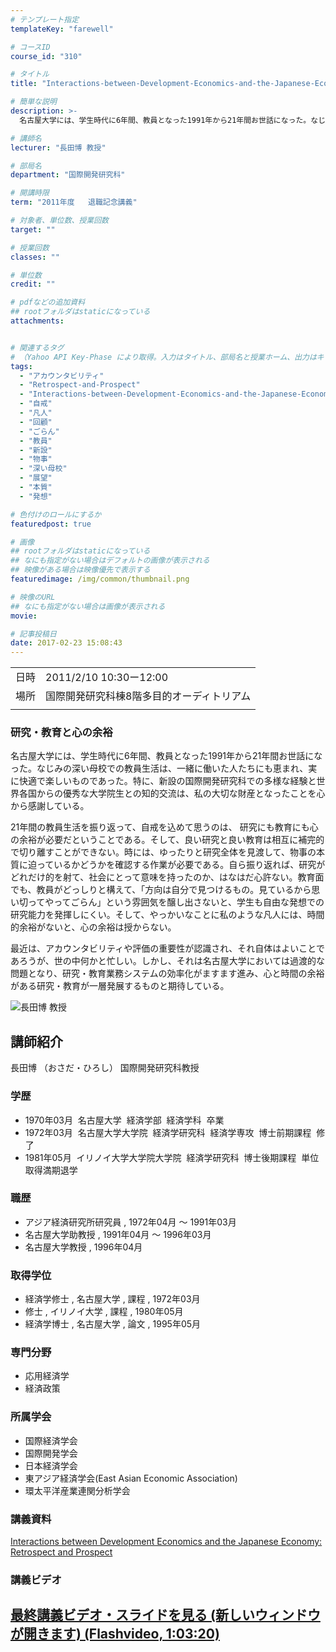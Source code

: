 ```yaml
---
# テンプレート指定
templateKey: "farewell"

# コースID
course_id: "310"

# タイトル
title: "Interactions-between-Development-Economics-and-the-Japanese-Economy-：-Retrospect-and-Prospect（開発経済学と日本経済をめぐって：回顧と展望）"

# 簡単な説明
description: >-
  名古屋大学には、学生時代に6年間、教員となった1991年から21年間お世話になった。なじみの深い母校での教員生活は、一緒に働いた人たちにも恵まれ、実に快適で楽しいものであった。特に、新設の国際開発研究科での多様な経験と世界各国からの優秀な大学院生との知的交流は、私の大切な財産となったことを心から感謝している。 21年間の教員生活を振り返って、自戒を込めて思うのは、 研究にも教育にも心の余裕 ....

# 講師名
lecturer: "長田博 教授"

# 部局名
department: "国際開発研究科"

# 開講時限
term: "2011年度	退職記念講義"

# 対象者、単位数、授業回数
target: ""

# 授業回数
classes: ""

# 単位数
credit: ""

# pdfなどの追加資料
## rootフォルダはstaticになっている
attachments:


# 関連するタグ
# （Yahoo API Key-Phase により取得。入力はタイトル、部局名と授業ホーム、出力はキーフレーズ（tags））
tags:
  - "アカウンタビリティ"
  - "Retrospect-and-Prospect"
  - "Interactions-between-Development-Economics-and-the-Japanese-Economy"
  - "自戒"
  - "凡人"
  - "回顧"
  - "ごらん"
  - "教員"
  - "新設"
  - "物事"
  - "深い母校"
  - "展望"
  - "本質"
  - "発想"

# 色付けのロールにするか
featuredpost: true

# 画像
## rootフォルダはstaticになっている
## なにも指定がない場合はデフォルトの画像が表示される
## 映像がある場合は映像優先で表示する
featuredimage: /img/common/thumbnail.png

# 映像のURL
## なにも指定がない場合は画像が表示される
movie: 

# 記事投稿日
date: 2017-02-23 15:08:43
---
```


|   |   |
|---|---|
| 日時 | 2011/2/10  10:30ー12:00 |
| 場所 | 国際開発研究科棟8階多目的オーディトリアム |
|   |   |


### 研究・教育と心の余裕

名古屋大学には、学生時代に6年間、教員となった1991年から21年間お世話になった。なじみの深い母校での教員生活は、一緒に働いた人たちにも恵まれ、実に快適で楽しいものであった。特に、新設の国際開発研究科での多様な経験と世界各国からの優秀な大学院生との知的交流は、私の大切な財産となったことを心から感謝している。

21年間の教員生活を振り返って、自戒を込めて思うのは、 研究にも教育にも心の余裕が必要だということである。そして、良い研究と良い教育は相互に補完的で切り離すことができない。時には、ゆったりと研究全体を見渡して、物事の本質に迫っているかどうかを確認する作業が必要である。自ら振り返れば、研究がどれだけ的を射て、社会にとって意味を持ったのか、はなはだ心許ない。教育面でも、教員がどっしりと構えて、「方向は自分で見つけるもの。見ているから思い切ってやってごらん」という雰囲気を醸し出さないと、学生も自由な発想での研究能力を発揮しにくい。そして、やっかいなことに私のような凡人には、時間的余裕がないと、心の余裕は授からない。

最近は、アカウンタビリティや評価の重要性が認識され、それ自体はよいことであろうが、世の中何かと忙しい。しかし、それは名古屋大学においては過渡的な問題となり、研究・教育業務システムの効率化がますます進み、心と時間の余裕がある研究・教育が一層発展するものと期待している。


![長田博 教授](https://ocw.nagoya-u.jp/files/310/s_osada.png) 
## 講師紹介

長田博 （おさだ・ひろし） 国際開発研究科教授

### 学歴

* 1970年03月  名古屋大学  経済学部  経済学科  卒業
* 1972年03月  名古屋大学大学院  経済学研究科  経済学専攻  博士前期課程  修了
* 1981年05月  イリノイ大学大学院大学院  経済学研究科  博士後期課程  単位取得満期退学

### 職歴

* アジア経済研究所研究員 , 1972年04月 〜 1991年03月
* 名古屋大学助教授 , 1991年04月 〜 1996年03月
* 名古屋大学教授 , 1996年04月

### 取得学位

* 経済学修士 , 名古屋大学 , 課程 , 1972年03月
* 修士 , イリノイ大学 , 課程 , 1980年05月
* 経済学博士 , 名古屋大学 , 論文 , 1995年05月

### 専門分野

* 応用経済学
* 経済政策

### 所属学会

* 国際経済学会
* 国際開発学会
* 日本経済学会
* 東アジア経済学会(East Asian Economic Association)
* 環太平洋産業連関分析学会


### 講義資料

[ Interactions between Development Economics and the Japanese Economy: Retrospect and Prospect ](https://ocw.nagoya-u.jp/files/310/osada_lastlecture.pdf) 
### 講義ビデオ


<a href="http://ocw.nagoya-u.jp/resource/2011_lastlecture_osada/" target="blank"> 最終講義ビデオ・スライドを見る (新しいウィンドウが開きます) (Flashvideo, 1:03:20)</a>
-----